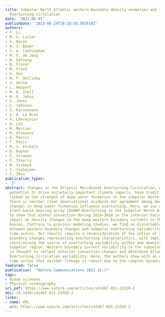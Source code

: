 ```yaml
---
title: Subpolar North Atlantic western boundary density anomalies and the Meridional
  Overturning Circulation
date: '2021-05-01'
publishDate: '2023-06-24T16:18:55.563518Z'
authors:
- F. Li
- M. S. Lozier
- S. Bacon
- A. S. Bower
- S. A. Cunningham
- M. F. de Jong
- B. DeYoung
- N. Fraser
- N. Fried
- G. Han
- N. P. Holliday
- J. Holte
- L. Houpert
- M. E. Inall
- W. E. Johns
- S. Jones
- C. Johnson
- J. Karstensen
- I. A. Le Bras
- P. Lherminier
- X. Lin
- H. Mercier
- M. Oltmanns
- A. Pacini
- T. Petit
- R. S. Pickart
- D. Rayner
- F. Straneo
- V. Thierry
- M. Visbeck
- I. Yashayaev
- C. Zhou
publication_types:
- '2'
abstract: Changes in the Atlantic Meridional Overturning Circulation, which have the
  potential to drive societally-important climate impacts, have traditionally been
  linked to the strength of deep water formation in the subpolar North Atlantic. Yet
  there is neither clear observational evidence nor agreement among models about how
  changes in deep water formation influence overturning. Here, we use data from a
  trans-basin mooring array (OSNAP—Overturning in the Subpolar North Atlantic Program)
  to show that winter convection during 2014–2018 in the interior basin had minimal
  impact on density changes in the deep western boundary currents in the subpolar
  basins. Contrary to previous modeling studies, we find no discernable relationship
  between western boundary changes and subpolar overturning variability over the observational
  time scales. Our results require a reconsideration of the notion of deep western
  boundary changes representing overturning characteristics, with implications for
  constraining the source of overturning variability within and downstream of the
  subpolar region. Western boundary current variability in the subpolar North Atlantic
  is thought to reflect interior convection changes and determine Atlantic Meridional
  Overturning Circulation variability. Here, the authors show with an extended OSNAP
  time series that neither linkage is robust due to the complex dynamics in the region.
featured: false
publication: '*Nature Communications 2021 12:1*'
tags:
- Ocean sciences
- Physical oceanography
url_pdf: https://www.nature.com/articles/s41467-021-23350-2
doi: 10.1038/s41467-021-23350-2
links:
- name: URL
  url: https://www.nature.com/articles/s41467-021-23350-2
---
```


